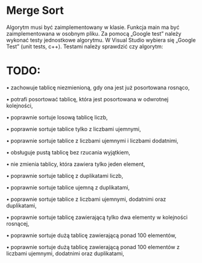 # Merge Sort 
Algorytm musi być zaimplementowany w klasie. Funkcja main ma być zaimplementowana w osobnym pliku.
Za pomocą „Google test” należy wykonać testy jednostkowe algorytmu. W Visual Studio
wybiera się „Google Test” (unit tests, c++). Testami należy sprawdzić czy algorytm:

# TODO:

• zachowuje tablicę niezmienioną, gdy ona jest już posortowana rosnąco,

• potrafi posortować tablicę, która jest posortowana w odwrotnej kolejności,

• poprawnie sortuje losową tablicę liczb,

• poprawnie sortuje tablice tylko z liczbami ujemnymi,

• poprawnie sortuje tablice z liczbami ujemnymi i liczbami dodatnimi,

• obsługuje pustą tablicę bez rzucania wyjątkiem,

• nie zmienia tablicy, która zawiera tylko jeden element,

• poprawnie sortuje tablicę z duplikatami liczb,

• poprawnie sortuje tablice ujemną z duplikatami,

• poprawnie sortuje tablice z liczbami ujemnymi, dodatnimi oraz duplikatami,

• poprawnie sortuje tablicę zawierającą tylko dwa elementy w kolejności rosnącej,

• poprawnie sortuje dużą tablicę zawierającą ponad 100 elementów,

• poprawnie sortuje dużą tablicę zawierającą ponad 100 elementów z liczbami ujemnymi,
dodatnimi oraz duplikatami,
